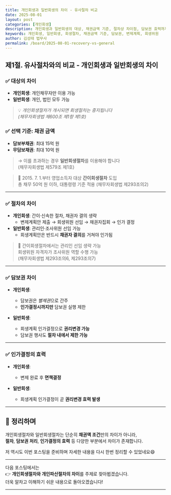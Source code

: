 ```yaml
---
title: 개인회생과 일반회생의 차이 - 유사절차 비교
date: 2025-08-01
layout: post
categories: [개인회생]
description: 개인회생과 일반회생의 대상, 채권금액 기준, 절차상 차이점, 담보권 효력까지 상세 비교 정리한 포스팅입니다.
keywords: 개인회생, 일반회생, 회생절차, 채권금액 기준, 담보권, 변제계획, 회생위원
author: 김성태 법무사
permalink: /board/2025-08-01-recovery-vs-general
---
```


## 제1절. 유사절차와의 비교 - 개인회생과 일반회생의 차이

### ✅ 대상의 차이  

- **개인회생**: 개인채무자만 이용 가능  
- **일반회생**: 개인, 법인 모두 가능

> 💡 *개인회생절차가 개시되면 회생절차는 중지됩니다  
(채무자회생법 제600조 제1항 제1호)*

### ✅ 선택 기준: 채권 금액

- **담보부채권**: 최대 15억 원  
- **무담보채권**: 최대 10억 원  

> → 이를 초과하는 경우 **일반회생절차**를 이용해야 합니다  
(채무자회생법 제579조 제1호)

> 📌 2015. 7. 1.부터 영업소득자 대상 **간이회생절차** 도입  
총 채무 50억 원 이하, 대통령령 기준 적용 (채무자회생법 제293조의2)

---

### ✅ 절차의 차이

- **개인회생**: 간이·신속한 절차, 채권자 결의 생략  
  - 변제계획안 제출 → 회생위원 선임 → 채권자집회 → 인가 결정
- **일반회생**: 관리인·조사위원 선임 가능  
  - 회생계획안은 반드시 **채권자 결의**를 거쳐야 인가됨

> 🔹 간이회생절차에서는 관리인 선임 생략 가능  
회생위원 자격자가 조사위원 역할 수행 가능  
(채무자회생법 제293조의6, 제293조의7)

---

### ✅ 담보권 차이

- **개인회생**:  
  - 담보권은 *별제권*으로 간주  
  - **인가결정시까지만** 담보권 실행 제한

- **일반회생**:  
  - 회생계획 인가결정으로 **권리변경 가능**  
  - 담보권 행사도 **절차 내에서 제한 가능**

---

### ✅ 인가결정의 효력

- **개인회생**:  
  - 변제 완료 후 **면책결정**

- **일반회생**:  
  - 회생계획 인가결정이 곧 **권리변경 효력 발생**

---

## 📌 정리하며

개인회생절차와 일반회생절차는 단순히 **채권액 조건**만의 차이가 아니라,  
**절차**, **담보권 처리**, **인가결정의 효력** 등 다양한 부분에서 차이가 존재합니다.

저 역시도 이번 포스팅을 준비하며 자세한 내용을 다시 한번 정리할 수 있었네요😄

---

다음 포스팅에서는  
👉 **개인회생절차와 개인파산절차의 차이**를 주제로 찾아뵙겠습니다.  
더욱 알차고 이해하기 쉬운 내용으로 돌아오겠습니다!

---

